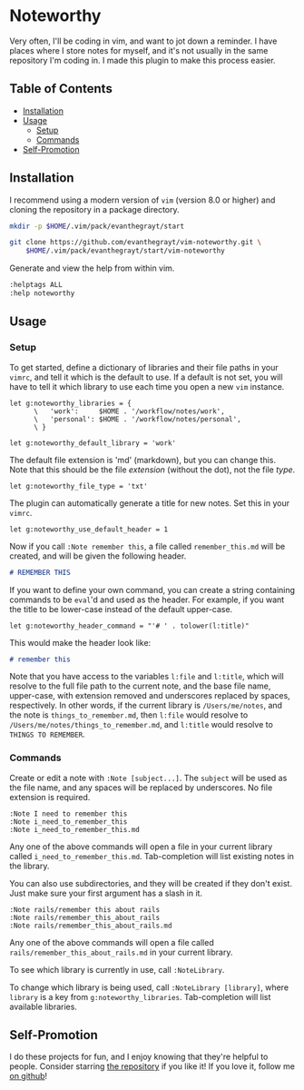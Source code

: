 # Noteworthy
Very often, I'll be coding in vim, and want to jot down a reminder. I have
places where I store notes for myself, and it's not usually in the same
repository I'm coding in. I made this plugin to make this process easier.

## Table of Contents
- [Installation](#installation)
- [Usage](#usage)
  - [Setup](#setup)
  - [Commands](#commands)
- [Self-Promotion](#self-promotion)

## Installation
I recommend using a modern version of `vim` (version 8.0 or higher) and
cloning the repository in a package directory.

```sh
mkdir -p $HOME/.vim/pack/evanthegrayt/start

git clone https://github.com/evanthegrayt/vim-noteworthy.git \
    $HOME/.vim/pack/evanthegrayt/start/vim-noteworthy
```

Generate and view the help from within vim.

```sh
:helptags ALL
:help noteworthy
```

## Usage
### Setup
To get started, define a dictionary of libraries and their file paths in your
`vimrc`, and tell it which is the default to use. If a default is not set, you
will have to tell it which library to use each time you open a new `vim`
instance.

```vim
let g:noteworthy_libraries = {
      \   'work':     $HOME . '/workflow/notes/work',
      \   'personal': $HOME . '/workflow/notes/personal',
      \ }

let g:noteworthy_default_library = 'work'
```

The default file extension is 'md' (markdown), but you can change this. Note
that this should be the file *extension* (without the dot), not the file *type*.

```vim
let g:noteworthy_file_type = 'txt'
```

The plugin can automatically generate a title for new notes. Set this in your
`vimrc`.

```vim
let g:noteworthy_use_default_header = 1
```

Now if you call `:Note remember this`, a file called `remember_this.md` will be
created, and will be given the following header.

```markdown
# REMEMBER THIS
```

If you want to define your own command, you can create a string containing
commands to be `eval`'d and used as the header. For example, if you want the
title to be lower-case instead of the default upper-case.

```vim
let g:noteworthy_header_command = "'# ' . tolower(l:title)"
```

This would make the header look like:

```markdown
# remember this
```

Note that you have access to the variables `l:file` and `l:title`, which will
resolve to the full file path to the current note, and the base file name,
upper-case, with extension removed and underscores replaced by spaces,
respectively. In other words, if the current library is `/Users/me/notes`, and
the note is `things_to_remember.md`, then `l:file` would resolve to
`/Users/me/notes/things_to_remember.md`, and `l:title` would resolve to `THINGS
TO REMEMBER`.

### Commands
Create or edit a note with `:Note [subject...]`. The `subject` will be used as
the file name, and any spaces will be replaced by underscores. No file extension
is required.

```
:Note I need to remember this
:Note i_need_to_remember_this
:Note i_need_to_remember_this.md
```

Any one of the above commands will open a file in your current library called
`i_need_to_remember_this.md`. Tab-completion will list existing notes in the
library.

You can also use subdirectories, and they will be created if they don't exist.
Just make sure your first argument has a slash in it.

```
:Note rails/remember this about rails
:Note rails/remember_this_about_rails
:Note rails/remember_this_about_rails.md
```

Any one of the above commands will open a file called
`rails/remember_this_about_rails.md` in your current library.

To see which library is currently in use, call `:NoteLibrary`.

To change which library is being used, call `:NoteLibrary [library]`, where
`library` is a key from `g:noteworthy_libraries`. Tab-completion will list
available libraries.

## Self-Promotion
I do these projects for fun, and I enjoy knowing that they're helpful to people.
Consider starring [the
repository](https://github.com/evanthegrayt/vim-noteworthy) if you like it! If
you love it, follow me [on github](https://github.com/evanthegrayt)!
